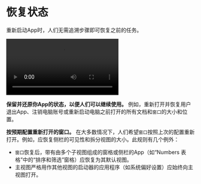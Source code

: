 # 恢复状态

重新启动App时，人们无需追溯步骤即可恢复之前的任务。

<video controls="controls" preload="auto">
    <source src="./restoringState.mp4"  type="video/mp4">
</video>

**保留并还原你App的状态，以便人们可以继续使用。** 例如，重新打开并恢复用户退出App、注销电脑账号或重新启动电脑之前打开的所有文档和`窗口`的大小和位置。

**按预期配置重新打开的窗口。** 在大多数情况下，人们希望`窗口`按照上次的配置重新打开。例如，应恢复侧栏的可见性和拆分视图的大小。此规则有几个例外：

* `窗口`恢复后，带有由多个子视图组成的窗格或侧栏的App（如“Numbers 表格”中的“排序和筛选”窗格）应恢复为其默认视图。
* 主视图严格用作其他视图的启动器的应用程序（如系统偏好设置）应始终向主视图打开。